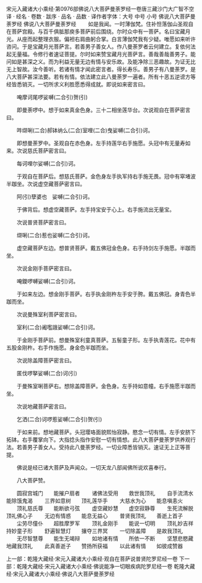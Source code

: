 宋元入藏诸大小乘经·第0976部佛说八大菩萨曼荼罗经一卷唐三藏沙门大广智不空译
· 经名 · 卷数 · 跋序
· 品名 · 品数 · 译作者字体：大号 中号 小号
佛说八大菩萨曼荼罗经
佛说八大菩萨曼荼罗经
　　如是我闻。一时薄伽梵。住补怛落伽山圣观自在菩萨宫殿。与百千俱胝那庾多菩萨前后围绕。尔时众中有一菩萨。名曰宝藏月光。从座而起整理衣服。偏袒右肩曲躬合掌。白言薄伽梵我有少疑。唯愿如来听许咨问。于是宝藏月光菩萨言。若善男子善女人。作八曼荼罗者云何建立。复依何法起无量福。令修行者速证菩提。尔时如来赞宝藏月光菩萨言。善哉善哉善男子。能问如是甚深之义。而为利益无量无边有情与安乐故。及能净除三恶趣故。为证无比无上智故。汝今善听。若诸有情才闻此密言者。得长寿乐。善男子有八曼荼罗。是八大菩萨甚深法要。若有有情。依法建立此八曼荼罗一遍者。所有十恶五逆谤方等经皆悉销灭。一切所求义利胜愿悉得成就。即说如来密言曰。

　　唵摩诃尾啰娑嚩(二合引)贺(引)

　　即曼荼啰中。想于如来真金色身。三十二相坐莲华台。次说观自在菩萨密言曰。

　　吽缬唎(二合)郝钵纳么(二合)室哩(二合)曳娑嚩(二合引)诃。

　　即想曼荼罗中。圣观自在赤色身。左手持莲华右手施愿。头冠中有无量寿如来。次说慈氏菩萨密言曰。

　　每诃哩尔娑嚩(二合引)诃。

　　于观自在菩萨后。想慈氏菩萨。金色身左手执军持右手施无畏。冠中有窣堵波半跏坐。次说虚空藏菩萨密言曰。

　　阿(引)孽婆也　娑嚩(二合引)诃。

　　于佛背后。想虚空藏菩萨。左手持宝安于心上。右手施流出无量宝。

　　次说普贤菩萨密言曰。

　　缬唎(二合)惹也娑嚩(二合引)诃。

　　虚空藏菩萨左边。想普贤菩萨。戴五佛冠金色身。右手持剑左手施愿。半跏而坐。

　　次说金刚手菩萨密言曰。

　　唵鑁啰嚩娑嚩(二合引)诃。

　　于如来左边。想金刚手菩萨。右手执金刚杵左手安于胯。戴五佛冠。身青色半跏而坐。

　　次说曼殊室利菩萨密言曰。

　　室利(二合)阇嚂誐娑嚩(二合引)诃。

　　于金刚手菩萨前。想曼殊室利童真菩萨。五髻童子形。左手执青莲花。花中有五股金刚杵。右手作施愿。身金色半跏而坐。

　　次说除盖障菩萨密言曰。

　　匿伐啰拏娑嚩(二合)诃(引)

　　于曼殊室唎菩萨右。想除盖障菩萨。金色身。左手持如意幢。右手施愿半跏而坐。

　　次说地藏菩萨密言曰。

　　乞洒(二合)诃啰惹娑嚩(二合引)贺(引)

　　于如来前。想地藏菩萨。头冠璎珞面貌熙怡寂静。愍念一切有情。左手安脐下拓钵。右手覆掌向下。大指捻头指作安慰一切有情想。此八大菩萨曼荼罗供养观行法。若善男子善女人。受持此八曼荼罗经。一切业障悉皆销灭。速证无上正等菩提。

　　佛说是经已诸大菩萨及声闻众。一切天龙八部闻佛所说欢喜奉行。

　　八大菩萨赞。

　　圆寂宫城门　　能摧户扇者
　　诸佛法受用　　救世我顶礼
　　自手流清水　　能除饿鬼渴
　　三界如意树　　顶礼莲华手
　　大慈水为心　　能息嗔恚火
　　顶礼慈氏尊　　能断欲弓弦
　　虚空藏妙慧　　虚空寂静尊
　　生死流解脱　　顶礼佛心子
　　无边有情惑　　能息无益心
　　普贤我顶礼　　善逝上首子
　　尘劳尽僮仆　　超胜摩罗军
　　顶礼金刚手　　能说一切明
　　顶礼妙吉祥　　持妙童子形
　　舒遍智慧灯　　攘夺三界冥
　　一切除盖障　　是故我顶礼
　　无尽智慧尊　　能生无竭辩
　　如地诸有情　　所依一不断
　　坚慧悲愍藏　　地藏我顶礼
　　此真善逝子　　赞扬所获福
　　以此诸有情　　如彼成赞器

上一部：乾隆大藏经·宋元入藏诸大小乘经·观自在菩萨说普贤陀罗尼经一卷
下一部：乾隆大藏经·宋元入藏诸大小乘经·佛说能净一切眼疾病陀罗尼经一卷
乾隆大藏经·宋元入藏诸大小乘经·佛说八大菩萨曼荼罗经